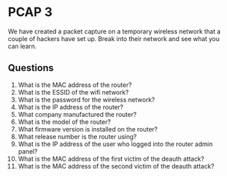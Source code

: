 # PCAP 3
We have created a packet capture on a temporary wireless network that a couple of hackers have set up. Break into their network and see what you can learn.

## Questions
1. What is the MAC address of the router?	
2. What is the ESSID of the wifi network?	
3. What is the password for the wireless network?	
4. What is the IP address of the router?	
5. What company manufactured the router?	
6. What is the model of the router?	
7. What firmware version is installed on the router?	
8. What release number is the router using?	
9. What is the IP address of the user who logged into the router admin panel?	
10. What is the MAC address of the first victim of the deauth attack?	
11. What is the MAC address of the second victim of the deauth attack?	